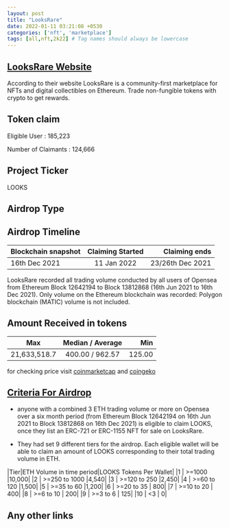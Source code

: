 ```yaml
---
layout: post
title: "LooksRare"
date: 2022-01-11 03:21:08 +0530
categories: ['nft', 'marketplace']
tags: [all,nft,2k22] # Tag names should always be lowercase
---
```




## [LooksRare Website](https://looksrare.org/)

 According to their website LooksRare is a community-first marketplace for NFTs and digital collectibles on Ethereum. Trade non-fungible tokens with crypto to get rewards.

## Token claim

Eligible User : 185,223

Number of Claimants : 124,666

## Project Ticker

LOOKS

## Airdrop Type

## Airdrop Timeline

| Blockchain snapshot     | Claiming Started           | Claiming ends    |
| ----------------------- |:--------------------------:| ----------------:|
|    16th Dec 2021        |      11 Jan 2022        | 23/26th Dec 2021 |

LooksRare recorded all trading volume conducted by all users of Opensea from Ethereum Block 12642194 to Block 13812868 (16th Jun 2021 to 16th Dec 2021). Only volume on the Ethereum blockchain was recorded: Polygon blockchain (MATIC) volume is not included.

## Amount Received in tokens  

| Max        |    Median / Average  |       Min    |
| ---------- |:--------------------:| ------------:|
|21,633,518.7|   400.00 / 962.57    |     125.00   |

for checking price visit [coinmarketcap](https://coinmarketcap.com/currencies/looksrare) and [coingeko](https://www.coingecko.com/en/coins/looksrare)

## [Criteria For Airdrop](https://docs.looksrare.org/guides/faqs/what-is-the-looks-airdrop)

* anyone with a combined 3 ETH trading volume or more on Opensea over a six month period (from Ethereum Block 12642194 on 16th Jun 2021 to Block 13812868 on 16th Dec 2021) is eligible to claim LOOKS, once they list an ERC-721 or ERC-1155 NFT for sale on LooksRare.

* They had set 9 different tiers for the airdrop. Each eligible wallet will be able to claim an amount of LOOKS corresponding to their total trading volume in ETH.

|Tier|ETH Volume in time period|LOOKS Tokens Per Wallet|
|1   |      >=1000             |10,000|
|2   |      >=250 to 1000      |4,540|
|3   |      >=120 to 250       |2,450|
|4   |      >=60 to 120        |1,500|
|5   |      >=35 to 60         |1,200|
|6   |      >=20 to 35         |  800|
|7   |      >=10 to 20         |  400|
|8   |      >=6 to 10          |  200|
|9   |      >=3 to 6           |  125|
|10  |      <3                 |    0|

## Any other links
